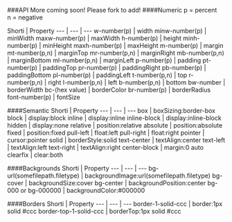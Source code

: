 ###API
More coming soon!  Please fork to add!
####Numeric
p = percent<br>
n = negative<br>

Shorti | Property
--- | --- | ---
w-number(p) | width
minw-number(p) | minWidth
maxw-number(p) | maxWidth
h-number(p) | height
minh-number(p) | minHeight
maxh-number(p) | maxHeight
m-number(p) | margin
mt-number(p,n) | marginTop
mr-number(p,n) | marginRight
mb-number(p,n) | marginBottom
ml-number(p,n) | marginLeft
p-number(p) | padding
pt-number(p) | paddingTop
pr-number(p) | paddingRight
pb-number(p) | paddingBottom
pl-number(p) | paddingLeft
t-number(p,n) | top
r-number(p,n) | right
l-number(p,n) | left
b-number(p,n) | bottom
bw-number | borderWidth
bc-(hex value) | borderColor
br-number(p) | borderRadius
font-number(p) | fontSize

####Semantic
Shorti | Property
--- | --- | ---
box | boxSizing:border-box 
block | display:block 
inline | display:inline 
inline-block | display:inline-block
hidden | display:none
relative | position:relative 
absolute | position:absolute 
fixed | position:fixed 
pull-left | float:left 
pull-right | float:right 
pointer | cursor:pointer 
solid | borderStyle:solid 
text-center | textAlign:center 
text-left | textAlign:left 
text-right | textAlign:right
center-block | margin:0 auto
clearfix | clear:both

####Backgrounds
Shorti | Property
--- | --- | ---
bg-url(somefilepath.filetype) | backgroundImage:url(somefilepath.filetype)
bg-cover | backgroundSize:cover
bg-center | backgroundPosition:center
bg-000 or bg-000000 | backgroundColor:#000000

####Borders
Shorti | Property
--- | --- | ---
border-1-solid-ccc | border:1px solid #ccc
border-top-1-solid-ccc | borderTop:1px solid #ccc
